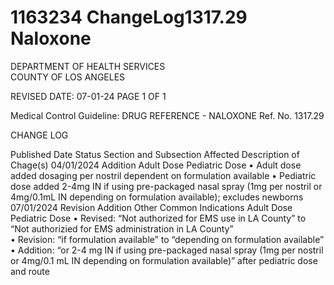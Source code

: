 # 1163234 ChangeLog1317.29 Naloxone

DEPARTMENT OF HEALTH SERVICES  
COUNTY OF LOS ANGELES  
 
 
REVISED DATE: 07-01-24                                                              PAGE 1 OF 1 
 
Medical Control Guideline: DRUG REFERENCE - NALOXONE                              Ref. No. 1317.29 
 
CHANGE LOG 
 
Published 
Date 
Status Section and 
Subsection Affected 
Description of Chage(s) 
04/01/2024 Addition Adult Dose 
Pediatric Dose 
• Adult dose added dosaging 
per nostril dependent on 
formulation available 
• Pediatric dose added 2-4mg 
IN if using pre-packaged nasal 
spray (1mg per nostril or 
4mg/0.1mL IN depending on 
formulation available); 
excludes newborns 
07/01/2024 Revision 
Addition 
Other Common 
Indications 
Adult Dose 
Pediatric Dose 
• Revised: “Not authorized for 
EMS use in LA County” to 
“Not authorizied for EMS 
administration in LA County”  
• Revision: “if formulation 
available” to “depending on 
formulation available” 
• Addition: “or 2-4 mg IN if 
using pre-packaged nasal 
spray (1mg per nostril or 
4mg/0.1 mL IN depending on 
formulation available)” after 
pediatric dose and route
